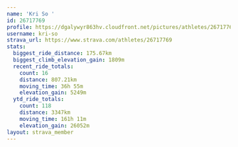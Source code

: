 ```yaml
---
name: 'Kri So '
id: 26717769
profile: https://dgalywyr863hv.cloudfront.net/pictures/athletes/26717769/7761026/14/large.jpg
username: kri-so
strava_url: https://www.strava.com/athletes/26717769
stats:
  biggest_ride_distance: 175.67km
  biggest_climb_elevation_gain: 1809m
  recent_ride_totals:
    count: 16
    distance: 807.21km
    moving_time: 36h 55m
    elevation_gain: 5249m
  ytd_ride_totals:
    count: 118
    distance: 3347km
    moving_time: 161h 11m
    elevation_gain: 26052m
layout: strava_member
--- 
```

